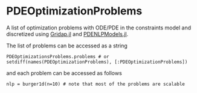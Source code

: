 # PDEOptimizationProblems

A list of optimization problems with ODE/PDE in the constraints model and discretized using [Gridap.jl](https://github.com/gridap/Gridap.jl) and [PDENLPModels.jl](https://github.com/JuliaSmoothOptimizers/PDENLPModels.jl).

The list of problems can be accessed as a string
```
PDEOptimizationsProblems.problems # or setdiff(names(PDEOptimizationProblems), [:PDEOptimizationProblems])
```
and each problem can be accessed as follows
```
nlp = burger1d(n=10) # note that most of the problems are scalable
```